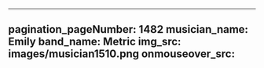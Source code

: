 ------
pagination_pageNumber: 1482
musician_name: Emily
band_name: Metric
img_src: images/musician1510.png
onmouseover_src: 
------